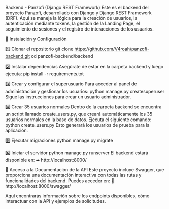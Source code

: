 Backend - Panzofi (Django REST Framework)
Este es el backend del proyecto Panzofi, desarrollado con Django y Django REST Framework (DRF).
Aquí se maneja la lógica para la creación de usuarios, la autenticación mediante tokens, la gestión de la Landing Page, el seguimiento de sesiones y el registro de interacciones de los usuarios.

🚀 Instalación y Configuración

1️⃣ Clonar el repositorio
git clone https://github.com/V4roah/panzofi-backend.git
cd panzofi-backend/backend


2️⃣ Instalar dependencias
Asegúrate de estar en la carpeta backend y luego ejecuta:
pip install -r requirements.txt


3️⃣ Crear y configurar el superusuario
Para acceder al panel de administración y gestionar los usuarios:
python manage.py createsuperuser
Sigue las instrucciones para crear un usuario administrador.


4️⃣ Crear 35 usuarios normales
Dentro de la carpeta backend se encuentra un script llamado create_users.py, que creará automáticamente los 35 usuarios normales en la base de datos.
Ejecuta el siguiente comando:
python create_users.py
Esto generará los usuarios de prueba para la aplicación.


5️⃣ Ejecutar migraciones
python manage.py migrate


6️⃣ Iniciar el servidor
python manage.py runserver
El backend estará disponible en:
➡ http://localhost:8000/

📡 Acceso a la Documentación de la API
Este proyecto incluye Swagger, que proporciona una documentación interactiva con todas las rutas y funcionalidades del backend.
Puedes acceder en:
🔗 http://localhost:8000/swagger/

Aquí encontrarás información sobre los endpoints disponibles, cómo interactuar con la API y ejemplos de solicitudes.
